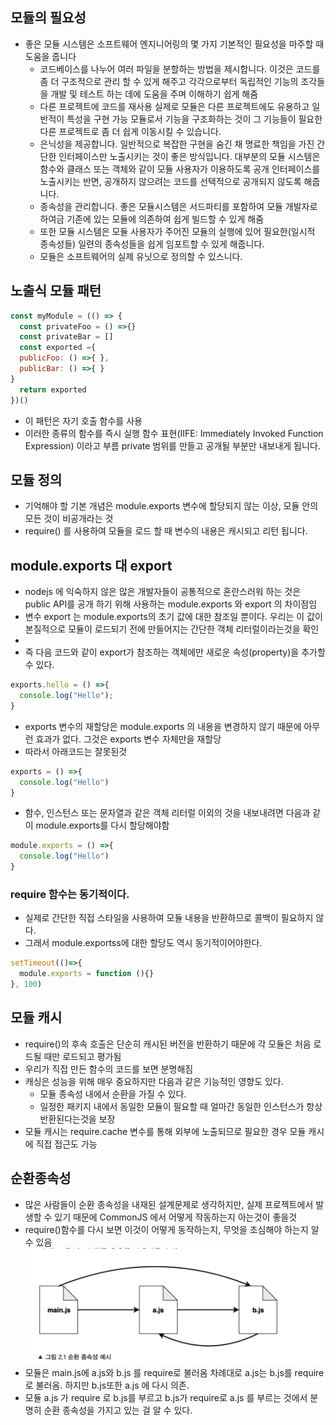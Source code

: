 ## 모듈의 필요성
 - 좋은 모듈 시스템은 소프트웨어 엔지니어링의 몇 가지 기본적인 필요성을 마주할 때 도움을 줍니다
   - 코드베이스를 나누어 여러 파일을 분할하는 방법을 제시합니다. 이것은 코드를 좀 더 구조적으로 관리 할 수 있게 해주고 각각으로부터 독립적인 기능의 조각들을 개발 및 테스트 하는 데에 도움을 주며 이해하기 쉽게 해줌
   - 다른 프로젝트에 코드를 재사용 실제로 모듈은 다른 프로젝트에도 유용하고 일반적이 특성을 구현 가능 모듈로서 기능을 구조화하는 것이 그 기능들이 필요한 다른 프로젝트로 좀 더 쉽게 이동시킬 수 있습니다.
   - 은닉성을 제공합니다. 일반적으로 복잡한 구현을 숨긴 채 명료한 책임을 가진 간단한 인터페이스만 노출시키는 것이 좋은 방식입니다. 대부분의 모듈 시스템은 함수와 클래스 또는 객체와 같이 모듈 사용자가 이용하도록 공개 인터페이스를 노출시키는 반면, 공개하지 않으려는 코드를 선택적으로 공개되지 않도록 해줍니다.
   - 종속성을 관리합니다. 좋은 모듈시스템은 서드파티를 포함하여 모듈 개발자로 하여금 기존에 있는 모듈에 의존하여 쉽게 빌드할 수 있게 해줌
   - 또한 모듈 시스템은 모듈 사용자가 주어진 모듈의 실행에 있어 필요한(일시적 종속성들) 일련의 종속성들을 쉽게 임포트할 수 있게 해줍니다.
   - 모듈은 소프트웨어의 실제 유닛으로 정의할 수 있스니다.

## 노출식 모듈 패턴
````js
const myModule = (() => {
  const privateFoo = () =>{}
  const privateBar = []
  const exported ={
  publicFoo: () =>{ },  
  publicBar: () =>{ }  
}
  return exported
})()
````
 - 이 패턴은 자기 호출 함수를 사용
 - 이러한 종류의 함수를 즉시 실행 함수 표현(IIFE: Immediately Invoked Function Expression) 이라고 부름 private 범위를 만들고 공개될 부분만 내보내게 됩니다.

## 모듈 정의
 - 기억해야 할 기본 개념은 module.exports 변수에 할당되지 않는 이상, 모듈 안의 모든 것이 비공개라는 것
 - require() 를 사용하여 모듈을 로드 할 때 변수의 내용은 캐시되고 리턴 됩니다.

## module.exports 대 export
 - nodejs 에 익숙하지 않은 많은 개발자들이 공통적으로 혼란스러워 하는 것은 public API를 공개 하기 위해 사용하는 module.exports 와 export 의 차이점임
 - 변수 export 는 module.exports의 초기 값에 대한 참조일 뿐이다. 우리는 이 값이 본질적으로 모듈이 로드되기 전에 만들어지는 간단한 객체 리터럴이라는것을 확인
 - 
 - 즉 다음 코드와 같이 export가 참조하는 객체에만 새로운 속성(property)을 추가할 수 있다.
````js
exports.hello = () =>{
  console.log("Hello");
}
````
 - exports 변수의 재할당은 module.exports 의 내용을 변경하지 않기 때문에 아무런 효과가 없다. 그것은 exports 변수 자체만을 재할당
 - 따라서 아래코드는 잘못된것
````js
exports = () =>{
  console.log("Hello")
}
````
 - 함수, 인스턴스 또는 문자열과 같은 객체 리터럴 이외의 것을 내보내려면 다음과 같이 module.exports를 다시 할당해야함
````js
module.exports = () =>{
  console.log("Hello")
}
````

### require 함수는 동기적이다.
 - 실제로 간단한 직접 스타일을 사용하여 모듈 내용을 반환하므로 콜백이 필요하지 않다.
 - 그래서 module.exportss에 대한 할당도 역시 동기적이어야한다.
````js
setTimeout(()=>{
  module.exports = function (){}
}, 100)
````

## 모듈 캐시
 - require()의 후속 호출은 단순히 캐시된 버전을 반환하기 때문에 각 모듈은 처음 로드될 때만 로드되고 평가됨
 - 우리가 직접 만든 함수의 코드를 보면 분명해짐
 - 캐싱은 성능을 위해 매우 중요하지만 다음과 같은 기능적인 영향도 있다.
   - 모듈 종속성 내에서 순환을 가질 수 있다.
   - 일정한 패키지 내에서 동일한 모듈이 필요할 때 얼마간 동일한 인스턴스가 항상 반환된다는것을 보장
 - 모듈 캐시는 require.cache 변수를 통해 외부에 노출되므로 필요한 경우 모듈 캐시에 직접 접근도 가능 

## 순환종속성
 - 많은 사람들이 순환 종속성을 내재된 설계문제로 생각하지만, 실제 프로젝트에서 발생할 수 있기 때문에 CommonJS 에서 어떻게 작동하는지 아는것이 좋을것 
 - require()함수를 다시 보면 이것이 어떻게 동작하는지, 무엇을 조심해야 하는지 알 수 있음
![img.png](img.png)
 - 모듈은 main.js에 a.js와 b.js 를 require로 불러옴 차례대로 a.js는 b.js를 require로 불러옴. 하지만 b.js또한 a.js 에 다시 의존.
 - 모듈 a.js 가 require 로 b.js를 부르고 b.js가 require로 a.js 를 부르는 것에서 분명히 순환 종속성을 가지고 있는 걸 알 수 있다.
